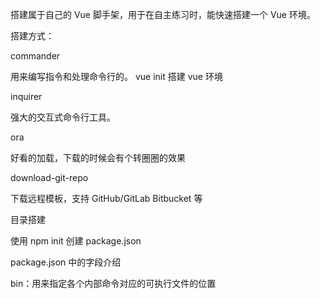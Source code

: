 搭建属于自己的 Vue 脚手架，用于在自主练习时，能快速搭建一个 Vue 环境。

搭建方式：

commander

用来编写指令和处理命令行的。 vue init 搭建 vue 环境

inquirer

强大的交互式命令行工具。

ora

好看的加载，下载的时候会有个转圈圈的效果

download-git-repo

下载远程模板，支持 GitHub/GitLab Bitbucket 等


目录搭建

使用 npm init 创建 package.json

package.json 中的字段介绍

bin：用来指定各个内部命令对应的可执行文件的位置